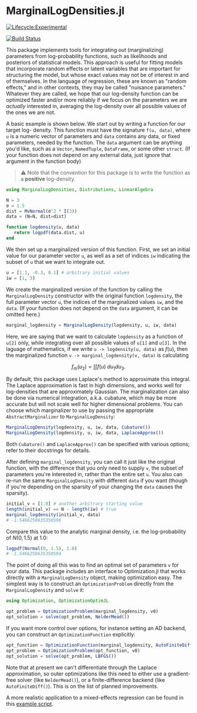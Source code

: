 # MarginalLogDensities.jl

[![Lifecycle:Experimental](https://img.shields.io/badge/Lifecycle-Experimental-339999)](https://github.com/ElOceanografo/MarginalLogDensities.jl)


[![Build Status](https://github.com/ElOceanografo/MarginalLogDensities.jl/workflows/CI/badge.svg)](https://github.com/ElOceanografo/MarginalLogDensities.jl/actions?query=workflow%CI+branch%3Amaster)

This package implements tools for integrating out (marginalizing) parameters
from log-probability functions, such as likelihoods and posteriors of statistical
models. This approach is useful for fitting models that incorporate random effects or 
latent variables that are important for structuring the model, but whose exact 
values may not be of interest in and of themselves. In the language of regression, 
these are known as "random effects," and in other contexts, they may be called "nuisance
parameters." Whatever they are called, we hope that our log-density function can be
optimized faster and/or more reliably if we focus on the parameters we
are *actually* interested in, averaging the log-density over all possible values of 
the ones we are not.

A basic example is shown below. We start out by writing a function for our target log-
density. This function must have the signature `f(u, data)`, where `u` is a numeric vector
of parameters and `data` contains any data, or fixed parameters, needed by the function. 
The `data` argument can be anything you'd like, such as a `Vector`, `NamedTuple`,
`DataFrame`, or some other `struct`. (If your function does not depend on any external data,
just ignore that argument in the function body)

> ⚠️ Note that the convention for this package is to write the function as a **positive** log-density.


```julia
using MarginalLogDensities, Distributions, LinearAlgebra

N = 3
σ = 1.5
dist = MvNormal(σ^2 * I(3))
data = (N=N, dist=dist)

function logdensity(u, data)
   return logpdf(data.dist, u) 
end
```

We then set up a marginalized version of this function. First, we set an initial
value for our parameter vector `u`, as well as a set of indices `iw` indicating
the subset of `u` that we want to integrate out. 

```julia
u = [1.1, -0.3, 0.1] # arbitrary initial values
iw = [1, 3]
```

We create the marginalized version of the function by calling the `MarginalLogDensity`
constructor with the original function `logdensity`, the full parameter vector `u`, the
indices of the marginalized values `iw`, and the `data`. (If your function does not depend on
the `data` argument, it can be omitted here.)

```julia
marginal_logdensity = MarginalLogDensity(logdensity, u, iw, data)
```

Here, we are saying that we want to calculate `logdensity` as a function of `u[2]` only, 
while integrating over all possible values of `u[1]` and `u[3]`. In the laguage of 
mathematics, if we write `u -> logdensity(u, data)` as $f(u)$, then the marginalized 
function `v -> marginal_logdensity(v, data)` is calculating

$$
f_m(u_2) = \int \int f(u) \; du_1 du_3.
$$

By default, this package uses Laplace's method to approximate this integral. The Laplace approximation
is fast in high dimensions, and works well for log-densities that are approximately Gaussian. The
marginalization can also be done via numerical integration, a.k.a. cubature, which may be more accurate
but will not scale well for higher dimensional problems. You can choose which marginalizer to use by passing the
appropriate `AbstractMarginalizer` to `MarginalLogDensity`:

```julia
MarginalLogDensity(logdensity, u, iw, data, Cubature())
MarginalLogDensity(logdensity, u, iw, data, LaplaceApprox())
```

Both `Cubature()` and `LaplaceApprox()` can be specified with various options; refer to their 
docstrings for details.

After defining `marginal_logdensity`, you can call it just like the original function,
with the difference that you only need to supply `v`, the subset of parameters you're 
interested in, rather than the entire set `u`. You also can re-run the same 
`MarginalLogDensity` with different `data` if you want (though if you're depending on 
the sparsity of your changing the `data`
causes the sparsity).

```julia
initial_v = [1.0] # another arbitrary starting value
length(initial_v) == N - length(iw) # true
marginal_logdensity(initial_v, data)
# -1.5466258635350596
```
Compare this value to the analytic marginal density, i.e. the log-probability of
$N(0, 1.5)$ at 1.0:
```julia
logpdf(Normal(0, 1.5), 1.0)
# -1.5466258635350594
```

The point of doing all this was to find an optimal set of parameters `v` for
your data. This package includes an interface to Optimization.jl that 
works directly with a `MarginalLogDensity` object, making  optimization easy. The simplest
way is to construct an `OptimizationProblem` directly from the `MarginalLogDensity` and
`solve` it:

```julia
using Optimization, OptimizationOptimJL

opt_problem = OptimizationProblem(marginal_logdensity, v0)
opt_solution = solve(opt_problem, NelderMead())
```

If you want more control over options, for instance setting an AD backend, you can
construct an `OptimizationFunction` explicitly:

```julia
opt_function = OptimizationFunction(marginal_logdensity, AutoFiniteDiff())
opt_problem = OptimizationProblem(opt_function, v0)
opt_solution = solve(opt_problem, LBFGS())
```

Note that at present we can't differentiate through the Laplace approximation, so outer 
optimizations like this need to either use a gradient-free solver (like `NelderMead()`),
or a finite-difference backend (like `AutoFiniteDiff()`). This is on the list of planned
improvements.

A more realistic application to a mixed-effects regression can be found in this
[example script](https://github.com/ElOceanografo/MarginalLogDensities.jl/blob/master/examples/example.jl).
